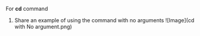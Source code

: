 For __cd__ command
1. Share an example of using the command with no arguments
![Image](cd with No argument.png)


